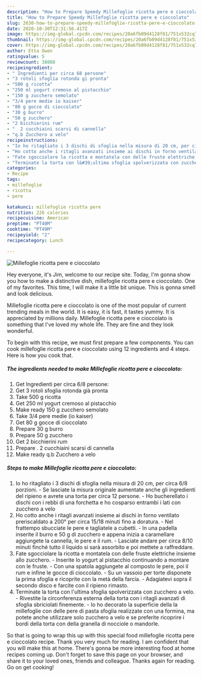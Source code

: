 ```yaml
---
description: "How to Prepare Speedy Millefoglie ricotta pere e cioccolato"
title: "How to Prepare Speedy Millefoglie ricotta pere e cioccolato"
slug: 2630-how-to-prepare-speedy-millefoglie-ricotta-pere-e-cioccolato
date: 2020-10-30T12:31:56.417Z
image: https://img-global.cpcdn.com/recipes/20a6fb09d4128f81/751x532cq70/millefoglie-ricotta-pere-e-cioccolato-recipe-main-photo.jpg
thumbnail: https://img-global.cpcdn.com/recipes/20a6fb09d4128f81/751x532cq70/millefoglie-ricotta-pere-e-cioccolato-recipe-main-photo.jpg
cover: https://img-global.cpcdn.com/recipes/20a6fb09d4128f81/751x532cq70/millefoglie-ricotta-pere-e-cioccolato-recipe-main-photo.jpg
author: Etta Owen
ratingvalue: 5
reviewcount: 38088
recipeingredient:
- " Ingredienti per circa 68 persone"
- "3 rotoli sfoglia rotonda gi pronta"
- "500 g ricotta"
- "250 ml yogurt cremoso al pistacchio"
- "150 g zucchero semolato"
- "3/4 pere medie io kaiser"
- "80 g gocce di cioccolato"
- "30 g burro"
- "50 g zucchero"
- "2 bicchierini rum"
- "  2 cucchiaini scarsi di cannella"
- "q.b Zucchero a velo"
recipeinstructions:
- "Io ho ritagliato i 3 dischi di sfoglia nella misura di 20 cm, per circa 6/8 porzioni. Se lasciate la misura originale aumentate anche gli ingredienti del ripieno e avrete una torta per circa 12 persone. Ho bucherellato i dischi con i rebbi di una forchetta e ho cosparso entrambi i lati con zucchero a velo"
- "Ho cotto anche i ritagli avanzati insieme ai dischi in forno ventilato preriscaldato a 200° per circa 15/18 minuti fino a doratura. Nel frattempo sbucciate le pere e tagliatele a cubetti. In una padella inserite il burro e 50 g di zucchero e appena inizia a caramellare aggiungete la cannella, le pere e il rum. Lasciate andare per circa 8/10 minuti finché tutto il liquido si sarà assorbito e poi mettete a raffreddare."
- "Fate sgocciolare la ricotta e montatela con delle fruste elettriche insieme allo zucchero. Inserite lo yogurt al pistacchio continuando a montare con le fruste. Con una spatola aggiungete al composto le pere, poi il rum e infine le gocce di cioccolato. Su un vassoio per torte disponete la prima sfoglia e ricoprite con la metà della farcia. Adagiatevi sopra il secondo disco e farcite con il ripieno rimasto."
- "Terminate la torta con l&#39;ultima sfoglia spolverizzata con zucchero a velo. Rivestite la circonferenza esterna della torta con i ritagli avanzati di sfoglia sbriciolati finemente. Io ho decorato la superficie della la millefoglie con delle pere di pasta sfoglia realizzate con una formina, ma potete anche utilizzare solo zucchero a velo e se preferite ricoprire i bordi della torta con della granella di nocciole o mandorle."
categories:
- Recipe
tags:
- millefoglie
- ricotta
- pere

katakunci: millefoglie ricotta pere 
nutrition: 226 calories
recipecuisine: American
preptime: "PT40M"
cooktime: "PT49M"
recipeyield: "2"
recipecategory: Lunch

---
```



![Millefoglie ricotta pere e cioccolato](https://img-global.cpcdn.com/recipes/20a6fb09d4128f81/751x532cq70/millefoglie-ricotta-pere-e-cioccolato-recipe-main-photo.jpg)

Hey everyone, it's Jim, welcome to our recipe site. Today, I'm gonna show you how to make a distinctive dish, millefoglie ricotta pere e cioccolato. One of my favorites. This time, I will make it a little bit unique. This is gonna smell and look delicious.

Millefoglie ricotta pere e cioccolato is one of the most popular of current trending meals in the world. It is easy, it is fast, it tastes yummy. It is appreciated by millions daily. Millefoglie ricotta pere e cioccolato is something that I've loved my whole life. They are fine and they look wonderful.




To begin with this recipe, we must first prepare a few components. You can cook millefoglie ricotta pere e cioccolato using 12 ingredients and 4 steps. Here is how you cook that.

<!--inarticleads1-->

##### The ingredients needed to make Millefoglie ricotta pere e cioccolato:

1. Get  Ingredienti per circa 6/8 persone:
1. Get 3 rotoli sfoglia rotonda già pronta
1. Take 500 g ricotta
1. Get 250 ml yogurt cremoso al pistacchio
1. Make ready 150 g zucchero semolato
1. Take 3/4 pere medie (io kaiser)
1. Get 80 g gocce di cioccolato
1. Prepare 30 g burro
1. Prepare 50 g zucchero
1. Get 2 bicchierini rum
1. Prepare  . 2 cucchiaini scarsi di cannella
1. Make ready q.b Zucchero a velo




<!--inarticleads2-->

##### Steps to make Millefoglie ricotta pere e cioccolato:

1. Io ho ritagliato i 3 dischi di sfoglia nella misura di 20 cm, per circa 6/8 porzioni. - Se lasciate la misura originale aumentate anche gli ingredienti del ripieno e avrete una torta per circa 12 persone. - Ho bucherellato i dischi con i rebbi di una forchetta e ho cosparso entrambi i lati con zucchero a velo
1. Ho cotto anche i ritagli avanzati insieme ai dischi in forno ventilato preriscaldato a 200° per circa 15/18 minuti fino a doratura. - Nel frattempo sbucciate le pere e tagliatele a cubetti. - In una padella inserite il burro e 50 g di zucchero e appena inizia a caramellare aggiungete la cannella, le pere e il rum. - Lasciate andare per circa 8/10 minuti finché tutto il liquido si sarà assorbito e poi mettete a raffreddare.
1. Fate sgocciolare la ricotta e montatela con delle fruste elettriche insieme allo zucchero. - Inserite lo yogurt al pistacchio continuando a montare con le fruste. - Con una spatola aggiungete al composto le pere, poi il rum e infine le gocce di cioccolato. - Su un vassoio per torte disponete la prima sfoglia e ricoprite con la metà della farcia. - Adagiatevi sopra il secondo disco e farcite con il ripieno rimasto.
1. Terminate la torta con l&#39;ultima sfoglia spolverizzata con zucchero a velo. - Rivestite la circonferenza esterna della torta con i ritagli avanzati di sfoglia sbriciolati finemente. - Io ho decorato la superficie della la millefoglie con delle pere di pasta sfoglia realizzate con una formina, ma potete anche utilizzare solo zucchero a velo e se preferite ricoprire i bordi della torta con della granella di nocciole o mandorle.




So that is going to wrap this up with this special food millefoglie ricotta pere e cioccolato recipe. Thank you very much for reading. I am confident that you will make this at home. There's gonna be more interesting food at home recipes coming up. Don't forget to save this page on your browser, and share it to your loved ones, friends and colleague. Thanks again for reading. Go on get cooking!
